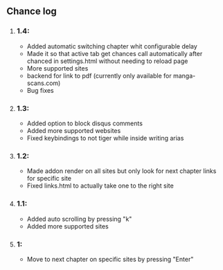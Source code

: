 ## **Chance log** 

1. ### 1.4:
    - Added automatic switching chapter whit configurable delay 
    - Made it so that active tab get chances call automatically after chanced in settings.html without needing to reload page
    - More supported sites
    - backend for link to pdf (currently only available for manga-scans.com)
    - Bug fixes

2. ### 1.3:
    - Added option to block disqus comments
    - Added more supported websites
    - Fixed keybindings to not tiger while inside writing arias
    

3. ### 1.2:
    - Made addon render on all sites but only look for next chapter links for specific site
    - Fixed links.html to actually take one to the right site

4. ### 1.1:
    - Added auto scrolling by pressing "k"
    - Added more supported sites

5. ### 1:
    - Move to next chapter on specific sites by pressing "Enter"

